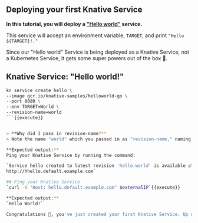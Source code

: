 ## Deploying your first Knative Service

**In this tutorial, you will deploy a ["Hello world"](https://github.com/knative/docs/tree/main/code-samples/serving/hello-world/helloworld-go) service.**

This service will accept an environment variable, `TARGET`, and print `"Hello ${TARGET}!."`

Since our "Hello world" Service is being deployed as a Knative Service, not a Kubernetes Service, it gets some super powers out of the box 🚀.

## Knative Service: "Hello world!"

```sh
kn service create hello \
--image gcr.io/knative-samples/helloworld-go \
--port 8080 \
--env TARGET=World \
--revision-name=world
```{{execute}}


> **Why did I pass in revision-name?**
> Note the name "world" which you passed in as "revision-name," naming your Revisions will help you to more easily identify them, but don't worry, you'll learn more about Revisions later.

**Expected output:**
Ping your Knative Service by running the command:

`Service hello created to latest revision 'hello-world' is available at URL:
http://hhello.default.example.com`

## Ping your Knative Service
`curl -H "Host: hello.default.example.com" $externalIP`{{execute}}

**Expected output:**
`Hello World!`

Congratulations 🎉, you've just created your first Knative Service. Up next, Autoscaling!
